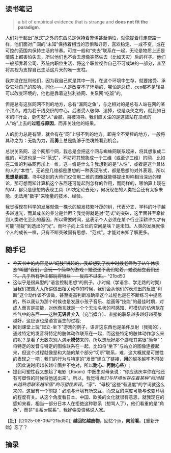## 读书笔记

> a bit of empirical evidence that is strange and **does not fit the paradigm**.

人们对于超出"范式"之外的东西总是保持着警惕甚至惧怕，就像提着灯走夜路一样，他们面对广阔的“未知”保持着相当的恐惧和好奇，喜欢稳定、一成不变，或在可控的范围内保持生活的节奏。可控一般和“失去”联系在一起，无论是物质上还是情感上都害怕失去，所以他们也不会去想像突然失去（比如天灾）后的样子。他们一般都靠着公司、系统内职位生活，将这个职位视作自己不可或缺的一部分，甚至将其视为支撑自己生活这片天的唯一支柱。

我并没在批判他们，因为我自己就是其中一员，在这个环境中生存，就要接受、承受它对自己的影响、同化——人是改变不了环境的，哪怕是总统、ceo都不是轻易可以改变环境的，他也是靠着这张利益网、关系网“吃饭”的。

但是总有这张网网不到的地方，总有“漏网之鱼”，与之相对的是总有人站在网的某个顶点，成为若干线交织的中心。后者受人敬仰、追捧，也是众矢之的，就比如日本的IT行业，更何况“人”会腻，易被领导。我们应关注的是这些站在顶点的人“站”上去的**过程与原因**，而非关注他的结果。

人的能力总是有限，就会有在“网”上够不到的地方，即完全不受控的地方，一般将其称之为：无能为力，而**勇**士总是能够于绝境处看到机会。

总说关系网、这个网那个网，我总是会把这个网与蜘蛛网联系起来，将其想象成二维的，可这也是一种“范式”，不妨将其想象成一个三维（或至少三维）的网，比如在二维的利益网再加上一维，这一维是什么？我想到的是“人性”，或者是这个具体的人的“本性”。无论是几维都是思想的一种表现形式，都是思想的对外表现，所以**思想是前提**。书中提到的大师们仅仅用二维的图像就能够提出影响相当深远的理论，那可想而知计算机这个东西还可能起到怎样的作用，而同样的，哪怕算上现在的AI，都只是思想的表现工具（AI决定论去死），何况现在的人类社会还有太多未能、无法用"数字"来衡量的技术、经验。

我觉得现在科学的发展就像一棵长的越发枝繁叶茂的树，代表分支、学科的叶子越多越透光，而其成长的养分是什麽？我觉得就是对“范式”的突破，这里面甚至牵扯到人类进化至此的基因，所以需要时间，这表示个人必须在某个行业深耕许久才有可能“捕捉”到透出的“光”。而叶子向上生长的空间是啥？是未知。人类的发展就像个人的成长一样，只有不断突破固有思想、“范式”，才能对未知了解更多。

## 随手记
- ~~今天书中的内容是从“幻肢”讲起的，我却想到了初中时候老师为了从午休状态“叫醒”我们，会玩一个简单的游戏：她说坐下我们站着，她说起立我们坐下。几乎所有学生都玩得很烂——反应不过来。~~ ^21bd50
- 这似乎是很典型的“语言控制思想”的例子。小时候（学语言、学走路的时期）当我们按照大人所讲做出相关动作的时候，我们会从他们的表现出的反应“判断”这个动作该不该做，甚至提高判断准确率这个过程也是在不断练习中提高的，所以我认为那个时候也是发展小孩子音乐、绘画等“技能”的最佳时期，对成人而言是技能，对他而言就是一个个无法名状的可感知、可模仿的仿佛飘在空气中的东西——这种**无语言介入**（充当媒介）、直接的联系越多越好越密集越好，这应该也是语言诞生的过程;
- 回到课堂上玩“起立-坐下”游戏的例子，语言这东西也是条件反射（我猜的），通过特定的发音将特定的肢体动作联系在一起，而这些特定的肢体动作怎么来的呢？是看了无数次别人演示**模仿**来的，所以想玩好那个游戏其实很“简单”：将特定的发音与特定的图像联系在一起，比如将“坐下”与站立的图像连接起来，但这个过程就像是和大脑的某个部分“切断”联系，难，这大概就是可塑性的表现之一吧：我们的行为与特定的“发音”建立了链接，**用**的越多越牢不可破（因此说时间越长越牢固并不绝对，所以**耐心、再耐心些**）;
- 提到可塑性我又想起了电影《Room》中医生对母亲说：“你应该庆幸你在他还有可塑性的时候将他送出来”。所以，我觉得*我们与环境也存在着某种“时间越长越熟悉联系越牢固”的可塑性表现*。“家”、“母校”这些“有温度”的字词就这么来的，这里有一个前提：必须与环境有所交互，而交互的深度可能与改变环境的程度有关。从这个角度看日本、中国、欧美的文化就很有意思，就我现在的感知来看，相当一部分日本人在拒绝这种联系（想骂人了），他们看重的是“角色”，而非“关系or联系”，我~~好像~~没资格说人家。

【批】[[2025-08-09#^21bd50]] **越回忆越废物**，回忆个jb，**向前看**。【重新开始】忘了？

## 摘录
